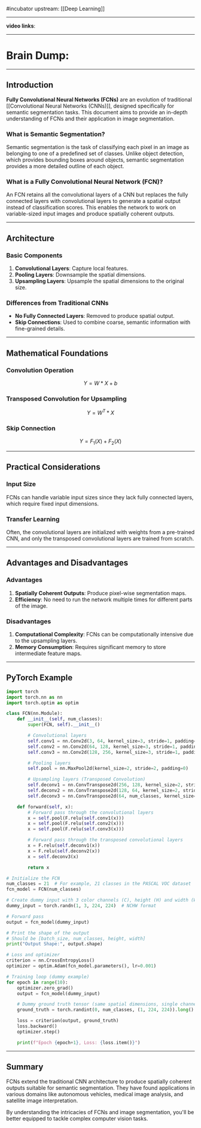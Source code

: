 #incubator 
upstream: [[Deep Learning]]

---

**video links**: 

---

# Brain Dump: 


---
## Introduction

**Fully Convolutional Neural Networks (FCNs)** are an evolution of traditional [[Convolutional Neural Networks (CNNs)]], designed specifically for semantic segmentation tasks. This document aims to provide an in-depth understanding of FCNs and their application in image segmentation.
### What is Semantic Segmentation?

Semantic segmentation is the task of classifying each pixel in an image as belonging to one of a predefined set of classes. Unlike object detection, which provides bounding boxes around objects, semantic segmentation provides a more detailed outline of each object.

### What is a Fully Convolutional Neural Network (FCN)?

An FCN retains all the convolutional layers of a CNN but replaces the fully connected layers with convolutional layers to generate a spatial output instead of classification scores. This enables the network to work on variable-sized input images and produce spatially coherent outputs.

---

## Architecture

### Basic Components

1. **Convolutional Layers**: Capture local features.
2. **Pooling Layers**: Downsample the spatial dimensions.
3. **Upsampling Layers**: Upsample the spatial dimensions to the original size.

### Differences from Traditional CNNs

- **No Fully Connected Layers**: Removed to produce spatial output.
- **Skip Connections**: Used to combine coarse, semantic information with fine-grained details.

---

## Mathematical Foundations

### Convolution Operation

$$
Y = W * X + b
$$

### Transposed Convolution for Upsampling

$$
Y = W^T * X
$$

### Skip Connection

$$
Y = F_1(X) + F_2(X)
$$

---

## Practical Considerations

### Input Size

FCNs can handle variable input sizes since they lack fully connected layers, which require fixed input dimensions.

### Transfer Learning

Often, the convolutional layers are initialized with weights from a pre-trained CNN, and only the transposed convolutional layers are trained from scratch.

---

## Advantages and Disadvantages

### Advantages

1. **Spatially Coherent Outputs**: Produce pixel-wise segmentation maps.
2. **Efficiency**: No need to run the network multiple times for different parts of the image.

### Disadvantages

1. **Computational Complexity**: FCNs can be computationally intensive due to the upsampling layers.
2. **Memory Consumption**: Requires significant memory to store intermediate feature maps.

---

## PyTorch Example

```python
import torch
import torch.nn as nn
import torch.optim as optim

class FCN(nn.Module):
    def __init__(self, num_classes):
        super(FCN, self).__init__()

        # Convolutional layers
        self.conv1 = nn.Conv2d(3, 64, kernel_size=3, stride=1, padding=1)
        self.conv2 = nn.Conv2d(64, 128, kernel_size=3, stride=1, padding=1)
        self.conv3 = nn.Conv2d(128, 256, kernel_size=3, stride=1, padding=1)

        # Pooling layers
        self.pool = nn.MaxPool2d(kernel_size=2, stride=2, padding=0)

        # Upsampling layers (Transposed Convolution)
        self.deconv1 = nn.ConvTranspose2d(256, 128, kernel_size=2, stride=2)
        self.deconv2 = nn.ConvTranspose2d(128, 64, kernel_size=2, stride=2)
        self.deconv3 = nn.ConvTranspose2d(64, num_classes, kernel_size=2, stride=2)

    def forward(self, x):
        # Forward pass through the convolutional layers
        x = self.pool(F.relu(self.conv1(x)))
        x = self.pool(F.relu(self.conv2(x)))
        x = self.pool(F.relu(self.conv3(x)))

        # Forward pass through the transposed convolutional layers
        x = F.relu(self.deconv1(x))
        x = F.relu(self.deconv2(x))
        x = self.deconv3(x)

        return x

# Initialize the FCN
num_classes = 21  # For example, 21 classes in the PASCAL VOC dataset
fcn_model = FCN(num_classes)

# Create dummy input with 3 color channels (C), height (H) and width (W)
dummy_input = torch.randn(1, 3, 224, 224)  # NCHW format

# Forward pass
output = fcn_model(dummy_input)

# Print the shape of the output
# Should be [batch_size, num_classes, height, width]
print("Output Shape:", output.shape)

# Loss and optimizer
criterion = nn.CrossEntropyLoss()
optimizer = optim.Adam(fcn_model.parameters(), lr=0.001)

# Training loop (dummy example)
for epoch in range(10):
    optimizer.zero_grad()
    output = fcn_model(dummy_input)

    # Dummy ground truth tensor (same spatial dimensions, single channel with class indices)
    ground_truth = torch.randint(0, num_classes, (1, 224, 224)).long()

    loss = criterion(output, ground_truth)
    loss.backward()
    optimizer.step()

    print(f"Epoch {epoch+1}, Loss: {loss.item()}")

```

---

## Summary

FCNs extend the traditional CNN architecture to produce spatially coherent outputs suitable for semantic segmentation. They have found applications in various domains like autonomous vehicles, medical image analysis, and satellite image interpretation.

By understanding the intricacies of FCNs and image segmentation, you'll be better equipped to tackle complex computer vision tasks.

